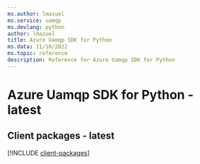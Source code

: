 ```yaml
---
ms.author: lmazuel
ms.service: uamqp
ms.devlang: python
author: lmazuel
title: Azure Uamqp SDK for Python
ms.data: 11/10/2022
ms.topic: reference
description: Reference for Azure Uamqp SDK for Python
---
```

# Azure Uamqp SDK for Python - latest

## Client packages - latest
[!INCLUDE [client-packages](uamqp-client-index.md)]